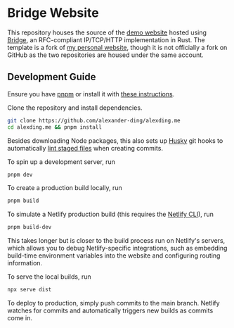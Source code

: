 # Bridge Website

This repository houses the source of the [demo website](https://alexding.me/bridge) hosted using [Bridge](https://github.com/alexander-ding/bridge), an RFC-compliant IP/TCP/HTTP implementation in Rust.
The template is a fork of [my personal website](https://alexding.me), though it is not officially a fork on GitHub as the two repositories are housed under the same account.

## Development Guide

Ensure you have [pnpm](https://pnpm.io/) or install it with [these instructions](https://pnpm.io/installation).

Clone the repository and install dependencies.

```bash
git clone https://github.com/alexander-ding/alexding.me
cd alexding.me && pnpm install
```

Besides downloading Node packages, this also sets up [Husky](https://typicode.github.io/husky/#/) git hooks to automatically [lint staged files](https://github.com/okonet/lint-staged) when creating commits.

To spin up a development server, run

```bash
pnpm dev
```

To create a production build locally, run

```bash
pnpm build
```

To simulate a Netlify production build (this requires the [Netlify CLI](https://docs.netlify.com/cli/get-started/)), run

```bash
pnpm build-dev
```

This takes longer but is closer to the build process run on Netlify's servers, which allows you to debug Netlify-specific integrations, such as embedding build-time environment variables into the website and configuring routing information.

To serve the local builds, run

```bash
npx serve dist
```

To deploy to production, simply push commits to the main branch.
Netlify watches for commits and automatically triggers new builds as commits come in.
